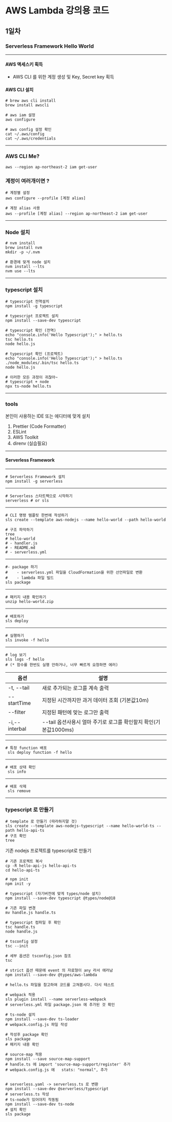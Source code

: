 # AWS Lambda 강의용 코드

## 1일차
### Serverless Framework Hello World

---

#### AWS 액세스키 획득
- AWS CLI 를 위한 계정 생성 및 Key, Secret key 획득

#### AWS CLI 설치
```shell
# brew aws cli install
brew install awscli

# aws iam 설정
aws configure

# aws config 설정 확인
cat ~/.aws/config
cat ~/.aws/credentials
```
---

### AWS CLI Me?
```shell
aws --region ap-northeast-2 iam get-user
```

### 계정이 여러개이면 ?
```shell
# 계정별 설정
aws configure --profile [계정 alias]

# 계정 alias 사용
aws --profile [계정 alias] --region ap-northeast-2 iam get-user
```

---

### Node 설치
```shell
# nvm install
brew install nvm
mkdir -p ~/.nvm

# 환경에 맞게 node 설치
nvm install --lts
nvm use --lts
```
---

### typescript 설치
```shell
# typescript 전역설치
npm install -g typescript

# typescript 프로젝트 설치
npm install --save-dev typescript
```

```shell
# typescript 확인 (전역)
echo "console.info('Hello Typescript');" > hello.ts
tsc hello.ts
node hello.js
```

```shell
# typescript 확인 (프로젝트)
echo "console.info('Hello Typescript');" > hello.ts
./node_modules/.bin/tsc hello.ts
node hello.js
```

```shell
# 이러한 모든 과정이 귀찮아~
# typescript + node
npx ts-node hello.ts
```
---

### tools
본인이 사용하는 IDE 또는 에디터에 맞게 설치
1. Prettier (Code Formatter)
2. ESLint
3. AWS Toolkit
4. direnv (실습필요)

---

#### Serverless Framework

---
```shell
# Serverless Framework 설치
npm install -g serverless
```
---
```shell
# Serverless 스타트팩으로 시작하기
serverless # or sls
```
---
```shell
# CLI 명령 템플릿 한번에 작성하기
sls create --template aws-nodejs --name hello-world --path hello-world 
```

```shell
# 구조 파악하기
tree
# hello-world
# - handler.js
# - README.md
# - serverless.yml
```
---
```shell
#- package 하기
#    - serverless.yml 파일을 CloudFormation을 위한 선언파일로 변환
#    - lambda 파일 빌드
sls package 
```
---
```shell
# 패키지 내용 확인하기
unzip hello-world.zip
```
---
```shell
# 배포하기
sls deploy
```
---
```shell
# 실행하기
sls invoke -f hello
```
---
```shell
# log 보기 
sls logs -f hello
# (* 함수를 한번도 실행 안하거나, 너무 빠르게 요청하면 에러)
```

|옵션| 설명                                         |
|---|--------------------------------------------|
|-t, --tail| 새로 추가되는 로그를 계속 출력                          |
|--startTime| 지정된 시간까지만 과거 데이터 조회 (기본값10m)               |
|--filter| 지정된 패턴에 맞는 로그만 출력                          |
|-i,--interbal| --tail 옵션사용시 얼마 주기로 로그를 확인할지 확인(기본값1000ms) |

---
```shell
# 특정 function 배포
 sls deploy function -f hello
```
---
```shell
# 배포 상태 확인
 sls info
```
---
```shell
# 배포 삭제
 sls remove
```


---
### typescript 로 만들기
```shell
# template 로 만들기 (따라하지말 것)
sls create --template aws-nodejs-typescript --name hello-world-ts --path hello-api-ts
# 구조 확인
tree
```

기존 nodejs 프로젝트를 typescript로 만들기
```shell
# 기존 프로젝트 복사
cp -R hello-api-js hello-api-ts
cd hello-api-ts

# npm init
npm init -y

# typescript (자기버전에 맞게 types/node 설치)
npm install --save-dev typescript @types/node@18

# 기존 파일 변경
mv handle.js handle.ts

# typescript 컴파일 후 확인
tsc handle.ts
node handle.js

# tsconfig 설정
tsc --init

# 세부 옵션은 tsconfig.json 참조
tsc

# strict 옵션 때문에 event 의 자료형이 any 라서 에러남
npm install --save-dev @types/aws-lambda

# hello.ts 파일을 참고하여 코드를 고쳐봅시다. 다시 테스트

# webpack 적용
sls plugin install --name serverless-webpack
# serverless.yml 파일 package.json 에 추가된 것 확인

# ts-node 설치
npm install --save-dev ts-loader
# webpack.config.js 파일 작성

# 작성후 package 확인
sls package
# 패키지 내용 확인

# source-map 적용
npm install --save source-map-support
# handle.ts 에 import 'source-map-support/register' 추가
# webpack.config.js 에   stats: "normal", 추가


# serverless.yaml -> serverless.ts 로 변환
npm install --save-dev @serverless/typescript
# serverless.ts 작성
# ts-node가 있어야지 작동됨
npm install --save-dev ts-node
# 설치 확인
sls package
```
